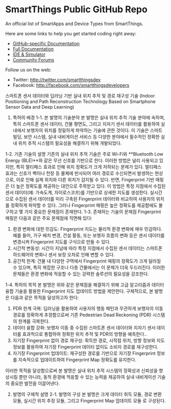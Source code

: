 # SmartThings Public GitHub Repo

An official list of SmartApps and Device Types from SmartThings.

Here are some links to help you get started coding right away:

* [GitHub-specific Documentation](http://docs.smartthings.com/en/latest/tools-and-ide/github-integration.html)
* [Full Documentation](http://docs.smartthings.com)
* [IDE & Simulator](http://ide.smartthings.com)
* [Community Forums](http://community.smartthings.com)

Follow us on the web:

* Twitter: http://twitter.com/smartthingsdev
* Facebook: http://facebook.com/smartthingsdevelopers

스마트폰 센서 데이터와 딥러닝 기반 실내 위치 추적 및 경로 재구성 기술 
(Indoor Positioning and Path Reconstruction Technology Based on Smartphone Sensor Data and Deep Learning)
1. 특허의 배경
1-1. 본 발명의 기술분야
본 발명은 실내 위치 추적 기술 분야에 속하며, 특히 스마트폰 센서 데이터, 건물 평면도, 그리고 지자기 센서 데이터를 활용하여 실내에서 보행자의 위치를 정밀하게 파악하는 기술에 관한 것이다. 이 기술은 스마트 빌딩, 보안 시스템, 실내 내비게이션 서비스 등 다양한 분야에서 필수적인 정확한 실내 위치 추적 시스템의 필요성을 해결하기 위해 개발되었다.

1-2. 기존 기술의 설명
기존의 실내 위치 추적 기술은 주로 Wi-Fi와 **Bluetooth Low Energy (BLE)**와 같은 무선 신호를 기반으로 한다. 이러한 방법은 널리 사용되고 있지만, 특히 멀티패스 효과로 인해 위치 정확도가 크게 저하되는 문제가 있다. 멀티패스 효과는 신호가 벽이나 천장 등 물체에 반사되어 여러 경로로 수신되면서 발생하는 현상으로, 이로 인해 실제 위치와 다른 위치가 감지될 수 있다.
반면, Fingerprint 기반 매핑은 더 높은 정확도를 제공하는 대안으로 주목받고 있다. 이 방법은 특정 지점에서 수집된 센서 데이터(예: 가속도계, 자이로스코프)를 기반으로 상세한 지도를 생성한다. 실시간으로 수집된 센서 데이터를 미리 구축된 Fingerprint 데이터와 비교하여 사용자의 위치를 정확하게 파악할 수 있다. 그러나 Fingerprint 매핑은 높은 정확도를 제공함에도 불구하고 몇 가지 중요한 문제점이 존재한다.
1-3. 존재하는 기술의 문제점
Fingerprint 매핑은 다음과 같은 주요 문제점에 직면해 있다:
1.	환경 변화에 대한 민감도: Fingerprint 지도는 물리적 환경 변화에 매우 민감하다. 예를 들어, 가구 배치 변경, 건설 활동, 또는 보행자 흐름의 변화 등은 센서 데이터를 변경시켜 Fingerprint 지도를 구식으로 만들 수 있다.
2.	시간적 변동성: 시간이 지남에 따라 특정 지점에서 수집된 센서 데이터는 스마트폰 하드웨어의 변화나 센서 보정 오차로 인해 변할 수 있다.
3.	공간적 한계: 건물 내 다양한 구역에서 Fingerprint 매핑의 정확도가 크게 달라질 수 있으며, 특히 복잡한 구조나 다층 건물에서는 이 문제가 더욱 두드러진다.
이러한 문제들은 환경 변화에 적응할 수 있는 강력한 솔루션의 필요성을 강조한다.

1-4. 특허의 목적
본 발명은 위와 같은 문제점을 해결하기 위해 고급 알고리즘과 데이터 융합 기술을 활용한 Fingerprint 지도 업데이트 방법을 제안한다. 구체적으로, 본 발명은 다음과 같은 목적을 달성하고자 한다:
1.	PDR 한계 극복: 딥러닝을 활용하여 사용자의 행동 패턴과 무관하게 보행자의 이동 경로를 정확하게 추정함으로써 기존 Pedestrian Dead Reckoning (PDR) 시스템의 한계를 극복한다.
2.	데이터 융합 강화: 보행자 이동 중 수집된 스마트폰 센서 데이터와 지자기 센서 데이터를 효과적으로 통합하여 정확한 위치 추적 및 PDR의 방향을 예측한다..
3.	자기장 Fingerprint 없이 경로 재구성: 획득한 경로, 시작점 위치, 방향 정보와 지도 정보를 활용하여 자기장 Fingerprint 데이터 없이도 소비자 경로를 재구성한다.
4.	자기장 Fingerprint 업데이트: 재구성한 경로를 기반으로 자기장 Fingerprint 정보를 지속적으로 업데이트하여 Fingerprint Map 정확도를 유지한다.

이러한 목적을 달성함으로써 본 발명은 실내 위치 추적 시스템의 정확성과 신뢰성을 향상시킬 뿐만 아니라, 동적 환경에 적응할 수 있는 능력을 제공하여 실내 내비게이션 기술의 중요한 발전을 이끌어낸다.

2. 발명의 구체적 설명
2-1. 발명의 구성
본 발명은 크게 데이터 취득 모듈, 경로 변환 모듈, 실시간 위치 추정 모듈, 그리고 Fingerprint Map 업데이트 모듈 로 구성된다.
